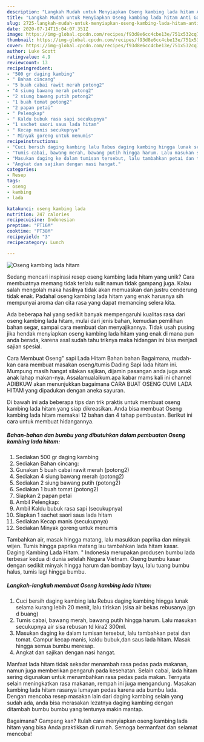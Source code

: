 ```yaml
---
description: "Langkah Mudah untuk Menyiapkan Oseng kambing lada hitam Anti Gagal"
title: "Langkah Mudah untuk Menyiapkan Oseng kambing lada hitam Anti Gagal"
slug: 2725-langkah-mudah-untuk-menyiapkan-oseng-kambing-lada-hitam-anti-gagal
date: 2020-07-14T15:04:07.351Z
image: https://img-global.cpcdn.com/recipes/f93d8e6cc4cbe13e/751x532cq70/oseng-kambing-lada-hitam-foto-resep-utama.jpg
thumbnail: https://img-global.cpcdn.com/recipes/f93d8e6cc4cbe13e/751x532cq70/oseng-kambing-lada-hitam-foto-resep-utama.jpg
cover: https://img-global.cpcdn.com/recipes/f93d8e6cc4cbe13e/751x532cq70/oseng-kambing-lada-hitam-foto-resep-utama.jpg
author: Luke Scott
ratingvalue: 4.9
reviewcount: 13
recipeingredient:
- "500 gr daging kambing"
- " Bahan cincang"
- "5 buah cabai rawit merah potong2"
- "4 siung bawang merah potong2"
- "2 siung bawang putih potong2"
- "1 buah tomat potong2"
- "2 papan petai"
- " Pelengkap"
- " Kaldu bubuk rasa sapi secukupnya"
- "1 sachet saori saus lada hitam"
- " Kecap manis secukupnya"
- " Minyak goreng untuk menumis"
recipeinstructions:
- "Cuci bersih daging kambing lalu Rebus daging kambing hingga lunak selama kurang lebih 20 menit, lalu tiriskan (sisa air bekas rebusanya jgn d buang)"
- "Tumis cabai, bawang merah, bawang putih hingga harum. Lalu masukan secukupnya air sisa rebusan td kira2 300ml."
- "Masukan daging ke dalam tumisan tersebut, lalu tambahkan petai dan tomat. Campur kecap manis, kaldu bubuk,dan saus lada hitam. Masak hingga semua bumbu meresap."
- "Angkat dan sajikan dengan nasi hangat."
categories:
- Resep
tags:
- oseng
- kambing
- lada

katakunci: oseng kambing lada 
nutrition: 247 calories
recipecuisine: Indonesian
preptime: "PT16M"
cooktime: "PT38M"
recipeyield: "3"
recipecategory: Lunch

---
```



![Oseng kambing lada hitam](https://img-global.cpcdn.com/recipes/f93d8e6cc4cbe13e/751x532cq70/oseng-kambing-lada-hitam-foto-resep-utama.jpg)

Sedang mencari inspirasi resep oseng kambing lada hitam yang unik? Cara membuatnya memang tidak terlalu sulit namun tidak gampang juga. Kalau salah mengolah maka hasilnya tidak akan memuaskan dan justru cenderung tidak enak. Padahal oseng kambing lada hitam yang enak harusnya sih mempunyai aroma dan cita rasa yang dapat memancing selera kita.

Ada beberapa hal yang sedikit banyak mempengaruhi kualitas rasa dari oseng kambing lada hitam, mulai dari jenis bahan, kemudian pemilihan bahan segar, sampai cara membuat dan menyajikannya. Tidak usah pusing jika hendak menyiapkan oseng kambing lada hitam yang enak di mana pun anda berada, karena asal sudah tahu triknya maka hidangan ini bisa menjadi sajian spesial.

Cara Membuat Oseng&#34; sapi Lada Hitam Bahan bahan Bagaimana, mudah-kan cara membuat masakan oseng/tumis Dading Sapi lada hitam ini. Mumpung masih hangat silakan sajikan, dijamin pasangan anda juga anak anak lahap makan-nya. Assalamualaikum.apa kabar mams kali ini channel ADIBKUW akan menunjukkan bagaimana CARA BUAT OSENG CUMI LADA HITAM yang dipadukan dengan aneka sayuran.


Di bawah ini ada beberapa tips dan trik praktis untuk membuat oseng kambing lada hitam yang siap dikreasikan. Anda bisa membuat Oseng kambing lada hitam memakai 12 bahan dan 4 tahap pembuatan. Berikut ini cara untuk membuat hidangannya.

<!--inarticleads1-->

##### Bahan-bahan dan bumbu yang dibutuhkan dalam pembuatan Oseng kambing lada hitam:

1. Sediakan 500 gr daging kambing
1. Sediakan  Bahan cincang:
1. Gunakan 5 buah cabai rawit merah (potong2)
1. Sediakan 4 siung bawang merah (potong2)
1. Sediakan 2 siung bawang putih (potong2)
1. Sediakan 1 buah tomat (potong2)
1. Siapkan 2 papan petai
1. Ambil  Pelengkap:
1. Ambil  Kaldu bubuk rasa sapi (secukupnya)
1. Siapkan 1 sachet saori saus lada hitam
1. Sediakan  Kecap manis (secukupnya)
1. Sediakan  Minyak goreng untuk menumis


Tambahkan air, masak hingga matang, lalu masukkan paprika dan minyak wijen. Tumis hingga paprika matang lau tambahkan lada hitam kasar. Daging Kambing Lada Hitam. &#34; Indonesia merupakan produsen bumbu lada terbesar kedua di dunia setelah Negara Vietnam. Oseng bumbu kasar dengan sedikit minyak hingga harum dan bombay layu, lalu tuang bumbu halus, tumis lagi hingga bumbu. 

<!--inarticleads2-->

##### Langkah-langkah membuat Oseng kambing lada hitam:

1. Cuci bersih daging kambing lalu Rebus daging kambing hingga lunak selama kurang lebih 20 menit, lalu tiriskan (sisa air bekas rebusanya jgn d buang)
1. Tumis cabai, bawang merah, bawang putih hingga harum. Lalu masukan secukupnya air sisa rebusan td kira2 300ml.
1. Masukan daging ke dalam tumisan tersebut, lalu tambahkan petai dan tomat. Campur kecap manis, kaldu bubuk,dan saus lada hitam. Masak hingga semua bumbu meresap.
1. Angkat dan sajikan dengan nasi hangat.


Manfaat lada hitam tidak sekadar menambah rasa pedas pada makanan, namun juga memberikan pengaruh pada kesehatan. Selain cabai, lada hitam sering digunakan untuk menambahkan rasa pedas pada makan. Ternyata selain meningkatkan rasa makanan, rempah ini juga mengandung. Masakan kambing lada hitam rasanya lumayan pedas karena ada bumbu lada. Dengan mencoba resep masakan lain dari daging kambing selain yang sudah ada, anda bisa merasakan lezatnya daging kambing dengan ditambah bumbu bumbu yang tentunya makin mantap. 

Bagaimana? Gampang kan? Itulah cara menyiapkan oseng kambing lada hitam yang bisa Anda praktikkan di rumah. Semoga bermanfaat dan selamat mencoba!
